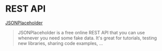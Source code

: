 # REST API

[JSONPlaceholder](http://jsonplaceholder.typicode.com/)

> JSONPlaceholder is a free online REST API that you can use whenever you need some fake data. 
It's great for tutorials, testing new libraries, sharing code examples, ...

